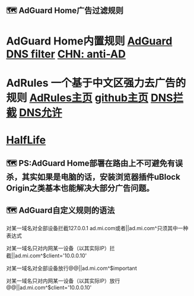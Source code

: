 ## :world_map:  AdGuard Home广告过滤规则
# AdGuard Home内置规则   [AdGuard DNS filter](https://adguardteam.github.io/AdGuardSDNSFilter/Filters/filter.txt)		[CHN: anti-AD](https://anti-ad.net/easylist.txt)
# AdRules 一个基于中文区强力去广告的规则 [AdRules主页](https://cats-team.github.io/AdRules/)    [github主页](https://github.com/Cats-Team/AdRules)    [DNS拦截](https://cats-team.github.io/AdRules/dns.txt)    [DNS允许](https://cats-team.github.io/AdRules/allow.txt)
# [HalfLife](https://github.com/o0HalfLife0o/list)

## :world_map:  PS:AdGuard Home部署在路由上不可避免有误杀，其实如果是电脑的话，安装浏览器插件uBlock Origin之类基本也能解决大部分广告问题。

## :world_map:  AdGuard自定义规则的语法

对某一域名对全部设备拦截127.0.0.1 ad.mi.com或者||ad.mi.com^只须其中一种表达式

对某一域名只对内网某一设备（以其实际IP）拦截||ad.mi.com^$client='10.0.0.10'

对某一域名对全部设备放行@@||ad.mi.com^$important

对某一域名只对内网某一设备（以其实际IP）放行@@||ad.mi.com^$client='10.0.0.10'
